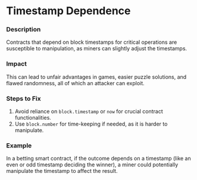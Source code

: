 # Timestamp Dependence

### Description
Contracts that depend on block timestamps for critical operations are susceptible to manipulation, as miners can slightly adjust the timestamps.

### Impact
This can lead to unfair advantages in games, easier puzzle solutions, and flawed randomness, all of which an attacker can exploit.

### Steps to Fix
1. Avoid reliance on `block.timestamp` or `now` for crucial contract functionalities.
2. Use `block.number` for time-keeping if needed, as it is harder to manipulate.

### Example
In a betting smart contract, if the outcome depends on a timestamp (like an even or odd timestamp deciding the winner), a miner could potentially manipulate the timestamp to affect the result.
